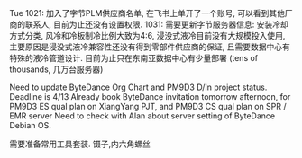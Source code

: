 Tue
 1021: 加入了字节PLM供应商名单, 在飞书上单开了一个账号, 可以看到其他厂商的联系人, 目前为止还没有设置权限.
 1031: 需要更新字节服务器信息: 安装冷却方式分类, 风冷和冷板制冷比例大致为4:6, 浸没式液冷目前没有大规模投入使用, 主要原因是浸没式液冷兼容性还没有得到零部件供应商的保证, 且需要数据中心有特殊的液冷管道设计. 目前为止只在东南亚数据中心有少量部署 (tens of thousands, 几万台服务器)

Need to update ByteDance Org Chart and PM9D3 D/In project status.
Deadline is 4/13
Already book ByteDance invitation tomorrow afternoon, for PM9D3 ES qual plan on XiangYang PJT, and PM9D3 CS qual plan on SPR / EMR server
Need to check with Alan about server setting of ByteDance Debian OS.

需要准备常用工具套装.
镊子,内六角螺丝
